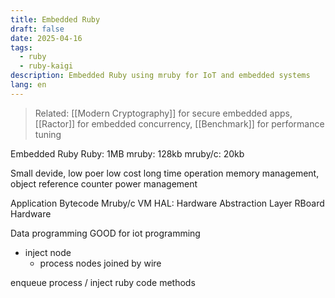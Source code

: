 ```yaml
---
title: Embedded Ruby
draft: false
date: 2025-04-16
tags:
  - ruby
  - ruby-kaigi
description: Embedded Ruby using mruby for IoT and embedded systems
lang: en
---
```


> Related: [[Modern Cryptography]] for secure embedded apps, [[Ractor]] for embedded concurrency, [[Benchmark]] for performance tuning

Embedded Ruby
Ruby: 1MB
mruby: 128kb
mruby/c: 20kb


Small devide, low poer low cost
long time operation
memory management, object reference counter
power management

Application Bytecode
Mruby/c VM
HAL: Hardware Abstraction Layer
RBoard Hardware

Data programming GOOD for iot programming
* inject node
	* process nodes joined by wire


enqueue process / inject
ruby code methods
